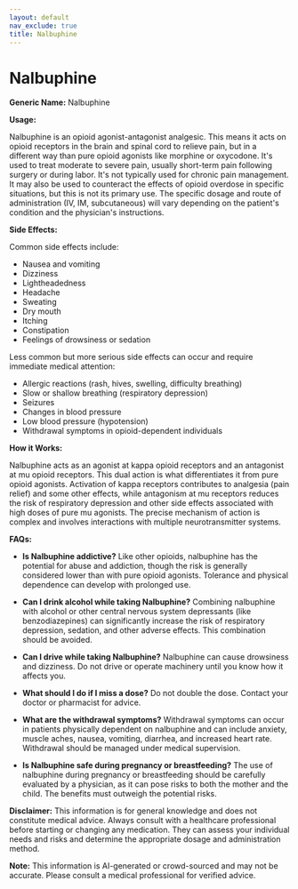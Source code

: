 ```yaml
---
layout: default
nav_exclude: true
title: Nalbuphine
---
```


# Nalbuphine

**Generic Name:** Nalbuphine

**Usage:**

Nalbuphine is an opioid agonist-antagonist analgesic.  This means it acts on opioid receptors in the brain and spinal cord to relieve pain, but in a different way than pure opioid agonists like morphine or oxycodone. It's used to treat moderate to severe pain, usually short-term pain following surgery or during labor.  It's not typically used for chronic pain management.  It may also be used to counteract the effects of opioid overdose in specific situations,  but this is not its primary use.  The specific dosage and route of administration (IV, IM, subcutaneous) will vary depending on the patient's condition and the physician's instructions.

**Side Effects:**

Common side effects include:

* Nausea and vomiting
* Dizziness
* Lightheadedness
* Headache
* Sweating
* Dry mouth
* Itching
* Constipation
* Feelings of drowsiness or sedation

Less common but more serious side effects can occur and require immediate medical attention:

* Allergic reactions (rash, hives, swelling, difficulty breathing)
* Slow or shallow breathing (respiratory depression)
* Seizures
* Changes in blood pressure
* Low blood pressure (hypotension)
* Withdrawal symptoms in opioid-dependent individuals

**How it Works:**

Nalbuphine acts as an agonist at kappa opioid receptors and an antagonist at mu opioid receptors.  This dual action is what differentiates it from pure opioid agonists.  Activation of kappa receptors contributes to analgesia (pain relief) and some other effects, while antagonism at mu receptors reduces the risk of respiratory depression and other side effects associated with high doses of pure mu agonists.  The precise mechanism of action is complex and involves interactions with multiple neurotransmitter systems.

**FAQs:**

* **Is Nalbuphine addictive?**  Like other opioids, nalbuphine has the potential for abuse and addiction, though the risk is generally considered lower than with pure opioid agonists.  Tolerance and physical dependence can develop with prolonged use.

* **Can I drink alcohol while taking Nalbuphine?**  Combining nalbuphine with alcohol or other central nervous system depressants (like benzodiazepines) can significantly increase the risk of respiratory depression, sedation, and other adverse effects.  This combination should be avoided.

* **Can I drive while taking Nalbuphine?**  Nalbuphine can cause drowsiness and dizziness.  Do not drive or operate machinery until you know how it affects you.

* **What should I do if I miss a dose?**  Do not double the dose.  Contact your doctor or pharmacist for advice.

* **What are the withdrawal symptoms?**  Withdrawal symptoms can occur in patients physically dependent on nalbuphine and can include anxiety, muscle aches, nausea, vomiting, diarrhea, and increased heart rate.  Withdrawal should be managed under medical supervision.

* **Is Nalbuphine safe during pregnancy or breastfeeding?**  The use of nalbuphine during pregnancy or breastfeeding should be carefully evaluated by a physician, as it can pose risks to both the mother and the child.  The benefits must outweigh the potential risks.


**Disclaimer:** This information is for general knowledge and does not constitute medical advice. Always consult with a healthcare professional before starting or changing any medication.  They can assess your individual needs and risks and determine the appropriate dosage and administration method.


**Note:** This information is AI-generated or crowd-sourced and may not be accurate. Please consult a medical professional for verified advice.